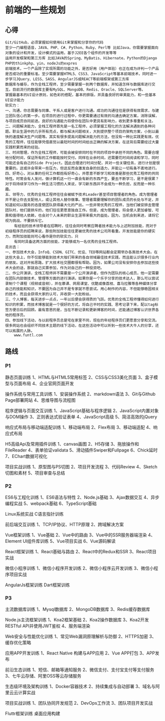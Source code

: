 # 前端的一些规划

## 心得

```
Git/GitHub，必须掌握如何使用Git来掌握和分享你的代码
至少一门编程语音，JAVA、PHP、C#、Python、Ruby、Perl等 比如Java，你需要掌握面向对象的设计和开发，设计模式的运用，基于J2EE各个组件的开发等等
运用开发框架和第三方库 比如JAVA的Spring、MyBatis、Hibernate，Python的Django PHP的thinkphp、yin，nodeJs的expres
前端技术，一个产品除了实现所需的功能之外，是否好用（用户体验）也正在成为评判一个产品是否成功的重要标准。至少需要掌握HTML5、CSS3、JavaScript等基本前端技术，同时进一步学习JQuery、LESS、SASS、AngularJS或REACT等前端框架或第三方库
数据库与缓存，作为全栈工程师，至少需要掌握一到两个数据库，并知道怎样与数据库进行交互。目前流行的数据库主要有MySQL、MongoDB、Redis、Oracle、SQLServer等。
掌握最基本的UI设计原则，如色彩的搭配，基本的排版，并具备良好的审美能力，和一些基本UI设计能力
软实力：
一、沟通，你总需要与同事、干系人或是客户进行沟通。成功的沟通往往是获得有效需求，与建立团队信心的第一步。在项目的进行过程中，你更需要通过有效的沟通去确定方案，消除误解，与项目成员协同前进。良好的沟通能力将使你在团队中更具有影响力，收到更多尊重和关注。
二、问题解决能力，全栈工程师首先是一名工程师，必须掌握工程化的方法解决遇到的各种问题。职业生涯中的几乎所有亮点，都与解决问题相关，大到提供整个项目的架构方案，小到以最快的速度解决生产问题等。其实有很多提高问题解决能力的方法，但没有一种比实践更有效。优秀的工程师，往往能够凭借直觉以最短时间的时间给出正确的解决方案，在这背后需要经过大量实践积累而来的经验。
三、时间管理，作为全栈工程师，可能会被安排同时在不同的项目中承担不同的角色。需要合理地分配时间，保证所有的工作都能按时交付。同样在业余时间，还需要花时间阅读和学习，同时可能还会有自己的Side Project。因此合理进行时间分配，并对一些关键任务，进行计划是很重要的。这或许会带来一些压力，但这反而会激发自身的创造力，并能让一切有条不紊地进行。
四、好奇心，对从事的任何工作都抱有好奇心，并愿意不断学习和改善是那些优秀工程师的共同特性。时常会有人发问，做计算机这一行一直会有新的东西产生，要去不断学习，是不是很累？对于将持续学习作为一种生活习惯的人来说，学习新东西并不会成为一种负担，反而是一种乐趣。
五、领导力，优秀的全栈工程师往往会被赋予技术Leader甚至项目管理者的角色。成为管理者并不是让你去支配他人，或让其他人替你做事。管理者需要理解你的团队成员的长处与不足，并知道如何以服务的态度使团队获得最大化的产出。一些非常优秀的工程师，当他们被安排去管理团队时，他们是排斥的，他们往往更愿意独自工作。但是，成为管理者，将会使人更加睿智、可靠和值得他人依赖，也会对个人未来的职业生涯带来极大的益处。因为，当机会到来进，请将它视为挑战，不要排斥它。
    有经验的技术领导者在招聘时，往往会同时考察应聘者技术能力与上述附加技能，而对于初级程序员的招聘来说，那些附加技能往往更被优秀的技术公司所看重。开发技能是你的硬实力，而附加技能则可心看作是你的软实力，只
	有同时具备这两方面的技能，才能够成为一名优秀的全栈工程师。
走出去：
一、参加技术大会，InfoQ、CSDN、GITC、优设、TED等网站都会定期举办各类技术大会。在这些大会上，你不仅能够能到技术大咖们带来的各自领域最佳技术实践，而且能认识很多行业内的朋友。这对开拓思路，扩大技术社交圈都很有帮助。因为，如果公司没有安排你去参加这些技术大会的话，那就自己买票参加，作为对自己的一种投资吧。
二、作公开演讲，全栈工程师并不需要是一个公开演讲者，但作为团队的核心成员，他一定需要在团队内部做技术、管理等方面的进行演讲。如果你是一个乐于分享的技术达人，那么可以尝试录制个个课程（视频或音频），并在慕课、网易课堂、优酷或像荔枝、喜马拉雅等各种媒体分享自己的技能和知识，不要因为自己并不是专家就不愿尝试。用心制作的内容，不但能够稳固相关的技术，而且会获得大家的认可，并收获一大批粉丝。
三、个人博客，每天进步一点点，一年以后便会获得质的飞跃。优秀的全栈工程师懂得如何进行知识的积累，而技术博客就是一个很好的方式，将自己平时的实践、思考记录下来，配以tag标签方便日后的回顾。最有意思的是，当在不断记录和更新博客的时间，还能通过博客认识世界各地的程序员。
四、参加线下活动，与以前程序员总是宅在家里不同，现在的年经程序员们更愿意分享和交流。很多网站也会组织不同技术主题的线下活动，在这些活动中可以听到一些技术大牛人的分享，还可以拓展的人脉。
	www.funtl.com
```

## 路线

### P1

静态页面训练
1、HTML与HTML5常用标签
2、CSS与CSS3美化页面
3、盒子模型与页面布局
4、企业官网页面开发

操作系统与常用工具训练
1、安装操作系统
2、markdown语法
3、Git与Github Page部署网站
4、思维导图与流程图

程序逻辑与页面交互训练
1、JavaScript基础与程序逻辑
2、JavaScript内置对象与DOM操作
3、正则表达式验证表单
4、JavaScript高级
5、简洁高效的jQuery

响应式布局与移动端适配训练
1、移动端布局
2、Flex布局
3、移动端适配
4、响应式布局

H5高级Api及常用插件训练
1、canvas画图
2、H5存储
3、拖放操作和FileReader
4、表单验证validata
5、滑动插件Swiper和Fullpage
6、Chick延时
7、EChart数据可视化

项目实战训练
1、原型图与PS切图
2、项目开发流程
3、代码Review
4、Sketch 切图和素材
5、项目审查与总结

### P2

ES6与工程化训练
1、ES6语法与特性
2、Node.js基础
3、Ajax数据交互
4、异步编程实战
5、webpack基础
6、TypeScript基础

Linux系统实战
C语言指针训练

前后端交互训练
1、TCP/IP协议、HTTP原理
2、跨域解决方案

Vue框架训练
1、Vue基础
2、Vue中的路由
3、Vue中的SSR服务器端渲染
4、Element UI组件库训练
5、Vue项目实战
6、Vue源码解读

React框架训练
1、React基础与路由
2、React中的Redux和SSR
3、React项目实战

微信小程序训练
1、微信小程序开发训练
2、微信小程序云开发训练
3、微信小程序项目实战

AngularJs框架训练
Dart框架训练

### P3

主流数据库训练
1、Mysql数据库
2、MongoDB数据库
3、Redis缓存数据库

Node.js主流框架训练
1、Koa2框架基础
2、Koa2操作数据库
3、Koa2开发RESTful API并使用JWT鉴权
4、服务端渲染

Web安全与性能优化训练
1、常见Web漏洞原理解析与防御
2、HTTPS加密
3、缓存优化策略

应用APP开发训练
1、React Native 构建与APP应用
2、Vue APP打包
3、APP发布

前沿生态训练
1、短信、邮箱等通知服务
2、微信支付、支付宝支付等支付服务
3、七牛云存储、阿里OSS等云存储服务

生态级环境及架构训练
1、Docker容器技术
2、持续集成与自动部署
3、域名与阿里云云计算实战

项目实战训练
1、团队协同开发规范
2、DevOps工作流
3、团队项目开发实战

Fluttr框架训练
桌面应用构建